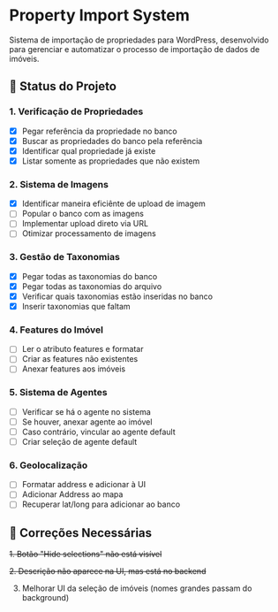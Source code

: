 # Property Import System

Sistema de importação de propriedades para WordPress, desenvolvido para gerenciar e automatizar o processo de importação de dados de imóveis.

## 🚀 Status do Projeto

### 1. Verificação de Propriedades
- [x] Pegar referência da propriedade no banco
- [x] Buscar as propriedades do banco pela referência
- [x] Identificar qual propriedade já existe
- [x] Listar somente as propriedades que não existem

### 2. Sistema de Imagens
- [x] Identificar maneira eficiênte de upload de imagem
- [ ] Popular o banco com as imagens
- [ ] Implementar upload direto via URL
- [ ] Otimizar processamento de imagens

### 3. Gestão de Taxonomias
- [x] Pegar todas as taxonomias do banco
- [x] Pegar todas as taxonomias do arquivo
- [x] Verificar quais taxonomias estão inseridas no banco
- [x] Inserir taxonomias que faltam

### 4. Features do Imóvel
- [ ] Ler o atributo features e formatar
- [ ] Criar as features não existentes
- [ ] Anexar features aos imóveis

### 5. Sistema de Agentes
- [ ] Verificar se há o agente no sistema
- [ ] Se houver, anexar agente ao imóvel
- [ ] Caso contrário, vincular ao agente default
- [ ] Criar seleção de agente default

### 6. Geolocalização
- [ ] Formatar address e adicionar à UI
- [ ] Adicionar Address ao mapa
- [ ] Recuperar lat/long para adicionar ao banco

## 🐛 Correções Necessárias

<s>1. Botão "Hide selections" não está visível</s>

<s>2. Descrição não aparece na UI, mas está no backend</s>

3. Melhorar UI da seleção de imóveis (nomes grandes passam do background)
